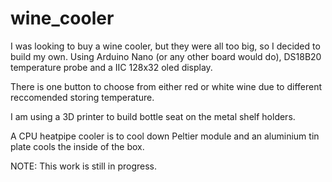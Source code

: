 # wine_cooler

I was looking to buy a wine cooler, but they were all too big, so I decided to build my own.
Using Arduino Nano (or any other board would do), DS18B20 temperature probe and a IIC 128x32 oled display.

There is one button to choose from either red or white wine due to different reccomended storing temperature.

I am using a 3D printer to build bottle seat on the metal shelf holders.

A CPU heatpipe cooler is to cool down Peltier module and an aluminium tin plate cools the inside of the box.

NOTE: This work is still in progress.  
